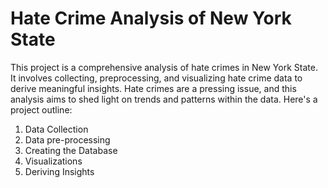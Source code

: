 # Hate Crime Analysis of New York State

This project is a comprehensive analysis of hate crimes in New York State. It involves collecting, preprocessing, and visualizing hate crime data to derive meaningful insights. Hate crimes are a pressing issue, and this analysis aims to shed light on trends and patterns within the data. Here's a project outline:
1. Data Collection
2. Data pre-processing
3. Creating the Database
4. Visualizations
5. Deriving Insights
